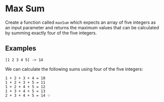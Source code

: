 # Max Sum

Create a function called `maxSum` which expects an array of five integers as an
input parameter and returns the maximum values that can be calculated by summing
exactly four of the five integers.

## Examples

```text
[1 2 3 4 5] -> 14
```

We can calculate the following sums using four of the five integers:

```text
1 + 2 + 3 + 4 = 10
1 + 2 + 3 + 5 = 11
1 + 2 + 4 + 5 = 12
1 + 3 + 4 + 5 = 13
2 + 3 + 4 + 5 = 14 ✨
```
